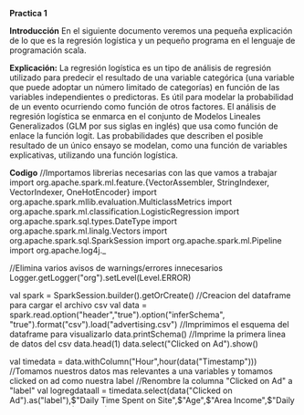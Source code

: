 **Practica 1**

**Introducción**
En el siguiente documento veremos una pequeña explicación de lo que es la regresión logística y un pequeño programa en el lenguaje de programación scala.

**Explicación:**
La regresión logística es un tipo de análisis de regresión utilizado para predecir el resultado de una variable categórica (una variable que puede adoptar un número limitado de categorías) en función de las variables independientes o predictoras. Es útil para modelar la probabilidad de un evento ocurriendo como función de otros factores. El análisis de regresión logística se enmarca en el conjunto de Modelos Lineales Generalizados (GLM por sus siglas en inglés) que usa como función de enlace la función logit. Las probabilidades que describen el posible resultado de un único ensayo se modelan, como una función de variables explicativas, utilizando una función logística.

**Codigo**
//Importamos librerias necesarias con las que vamos a trabajar
import org.apache.spark.ml.feature.{VectorAssembler, StringIndexer, VectorIndexer, OneHotEncoder}
import org.apache.spark.mllib.evaluation.MulticlassMetrics
import org.apache.spark.ml.classification.LogisticRegression
import org.apache.spark.sql.types.DateType
import org.apache.spark.ml.linalg.Vectors
import org.apache.spark.sql.SparkSession
import org.apache.spark.ml.Pipeline
import org.apache.log4j._
 
//Elimina varios avisos de warnings/errores innecesarios
Logger.getLogger("org").setLevel(Level.ERROR)
 
val spark = SparkSession.builder().getOrCreate()
//Creacion del dataframe para cargar el archivo csv
val data  = spark.read.option("header","true").option("inferSchema", "true").format("csv").load("advertising.csv")
//Imprimimos el esquema del dataframe para visualizarlo
data.printSchema()
//Imprime la primera linea de datos del csv
data.head(1)
data.select("Clicked on Ad").show()
 
val timedata = data.withColumn("Hour",hour(data("Timestamp")))
//Tomamos nuestros datos mas relevantes a una variables y tomamos clicked on ad como nuestra label
//Renombre la columna "Clicked on Ad" a "label"
val logregdataall = timedata.select(data("Clicked on Ad").as("label"),$"Daily Time Spent on Site",$"Age",$"Area Income",$"Daily Internet Usage",$"Hour",$"Male")
//Toma la siguientes columnas como features "Daily Time Spent on Site","Age","Area Income","Daily Internet Usage","Timestamp","Male"
val feature_data = data.select($"Daily Time Spent on Site",$"Age",$"Area Income",$"Daily Internet Usage",$"Timestamp",$"Male")
 
 
 
 
// se crea una nueva clolumna llamada "Hour" del Timestamp conteniendo la  "Hour"
val logregdataal = (data.withColumn("Hour",hour(data("Timestamp")))
val logregdataal = logregdataall.na.drop()
 
// se crea un nuevo objecto VectorAssembler llamado assembler para los feature
val assembler = new VectorAssembler().setInputCols(Array("Daily Time Spent on Site","Age","Area Income","Daily Internet Usage","Hour","Male")).setOutputCol("features")
//Utilizamos randomSplit para crear datos de train y test divididos en 70/30
val Array(training, test) = logregdataall.randomSplit(Array(0.7, 0.3), seed = 12345)
 
// Creamos un nuevo objeto de  LogisticRegression llamado lr
val lr = new LogisticRegression()
// Creamos un nuevo  pipeline con los elementos: assembler, lr
val pipeline = new Pipeline().setStages(Array(assembler,lr))
// Ajuste (fit) el pipeline para el conjunto de training.
val model = pipeline.fit(training)
//resultados de las pruebas con nuestro modelo
val results = model.transform(test)
 
// Convierte los resutalos de prueba (test) en RDD utilizando .as y .rdd
val predictionAndLabels = results.select($"prediction",$"label").as[(Double, Double)].rdd
 
// Inicializa un objeto MulticlassMetrics 
val metrics = new MulticlassMetrics(predictionAndLabels)
 
//Imprimimos nuestras metricas y la presicion de los calculos
println("Confusion matrix:")
println(metrics.confusionMatrix)
metrics.accuracy
